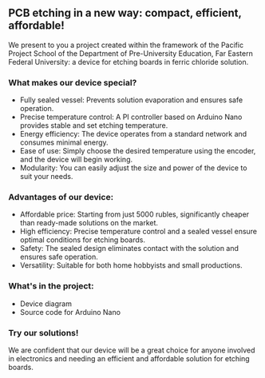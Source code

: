 ## PCB etching in a new way: compact, efficient, affordable!

We present to you a project created within the framework of the Pacific Project School of the Department of Pre-University Education, Far Eastern Federal University: a device for etching boards in ferric chloride solution.

### What makes our device special?

- Fully sealed vessel: Prevents solution evaporation and ensures safe operation.
- Precise temperature control: A PI controller based on Arduino Nano provides stable and set etching temperature.
- Energy efficiency: The device operates from a standard network and consumes minimal energy.
- Ease of use: Simply choose the desired temperature using the encoder, and the device will begin working.
- Modularity: You can easily adjust the size and power of the device to suit your needs.

### Advantages of our device:

- Affordable price: Starting from just 5000 rubles, significantly cheaper than ready-made solutions on the market.
- High efficiency: Precise temperature control and a sealed vessel ensure optimal conditions for etching boards.
- Safety: The sealed design eliminates contact with the solution and ensures safe operation.
- Versatility: Suitable for both home hobbyists and small productions.

### What's in the project:

- Device diagram
- Source code for Arduino Nano

### Try our solutions!

We are confident that our device will be a great choice for anyone involved in electronics and needing an efficient and affordable solution for etching boards.
